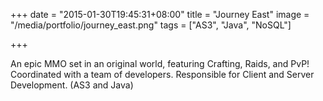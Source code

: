 +++
date = "2015-01-30T19:45:31+08:00"
title = "Journey East"
image = "/media/portfolio/journey_east.png"
tags = ["AS3", "Java", "NoSQL"]

+++

An epic MMO set in an original world, featuring Crafting, Raids, and PvP! Coordinated with a team of developers. Responsible for Client and Server Development. (AS3 and Java)